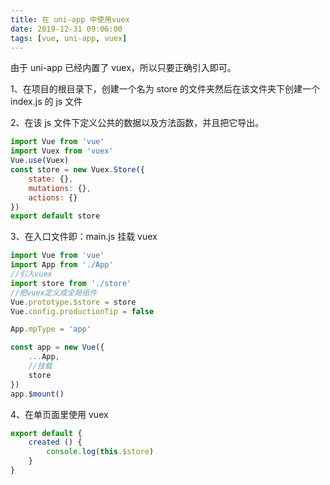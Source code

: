 ```yaml
---
title: 在 uni-app 中使用vuex
date: 2019-12-31 09:06:00
tags: [vue, uni-app, vuex]
---
```


由于 uni-app 已经内置了 vuex，所以只要正确引入即可。

1、在项目的根目录下，创建一个名为 store 的文件夹然后在该文件夹下创建一个 index.js 的 js 文件

2、在该 js 文件下定义公共的数据以及方法函数，并且把它导出。

```JavaScript
import Vue from 'vue'
import Vuex from 'vuex'
Vue.use(Vuex)
const store = new Vuex.Store({
    state: {},
    mutations: {},
    actions: {}
})
export default store
```

3、在入口文件即：main.js 挂载 vuex

```JavaScript
import Vue from 'vue'
import App from './App'
//引入vuex
import store from './store'
//把vuex定义成全局组件
Vue.prototype.$store = store
Vue.config.productionTip = false

App.mpType = 'app'

const app = new Vue({
    ...App,
    //挂载
    store
})
app.$mount()
```

4、在单页面里使用 vuex

```JavaScript
export default {
    created () {
        console.log(this.$store)
    }
}
```
